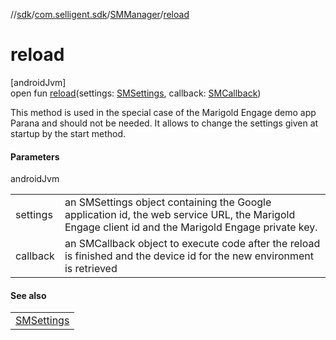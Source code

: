 //[sdk](../../../index.md)/[com.selligent.sdk](../index.md)/[SMManager](index.md)/[reload](reload.md)

# reload

[androidJvm]\
open fun [reload](reload.md)(settings: [SMSettings](../-s-m-settings/index.md), callback: [SMCallback](../-s-m-callback/index.md))

This method is used in the special case of the Marigold Engage demo app Parana and should not be needed. It allows to change the settings given at startup by the start method.

#### Parameters

androidJvm

| | |
|---|---|
| settings | an SMSettings object containing the Google application id, the web service URL, the Marigold Engage client id and the Marigold Engage private key. |
| callback | an SMCallback object to execute code after the reload is finished and the device id for the new environment is retrieved |

#### See also

| |
|---|
| [SMSettings](../-s-m-settings/index.md) |
